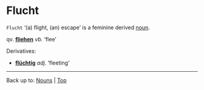 # Flucht

`Flucht` ‘(a) flight, (an) escape’ is a feminine derived [noun](../../index.md).

qv. **[fliehen](../../../verbs/f/fl/fliehen.md)** *vb.* ‘flee’

Derivatives:
- **[flüchtig](../../../adjectives/f/fl/fluechtig.md)** *adj.* ‘fleeting’

----

Back up to: [Nouns](../../index.md) | [Top](../../../index.md)
